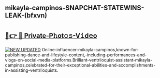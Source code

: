 ## mikayla-campinos-SNAPCHAT-STATEWINS-LEAK-(bfxvn)


# <h2><a href="https://mediaupload.pro?-20M">🔗👉 🔴 Private-P𝚑ot𝚘𝚜-V𝚒d𝚎o</a></h2>

[![NEW UPDATED](https://i.imgur.com/0qMVB7G.gif)](https://mediaupload.pro?-20M)
Online-influencer-mikayla-campinos,known-for-publishing-dance-and-lifestyle-content,-including-performances-and-vlogs-on-social-media-platforms.Brilliant-ventriloquist-assistant-mikayla-campinos,celebrated-for-their-exceptional-abilities-and-accomplishments-in-assisting-ventriloquists.  